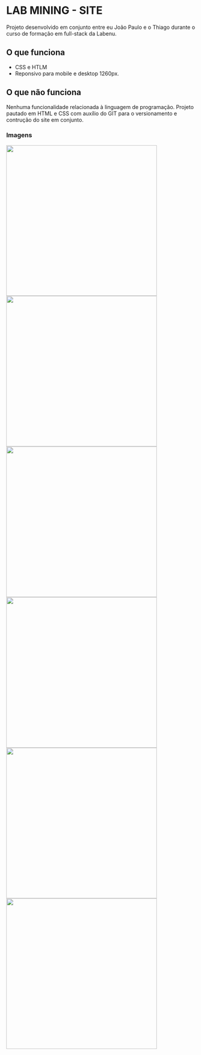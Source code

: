 # LAB MINING - SITE

Projeto desenvolvido em conjunto entre eu João Paulo e o Thiago durante o curso de formação em full-stack da Labenu.

## O que funciona
- CSS e HTLM
- Reponsivo para mobile e desktop 1260px.

## O que não funciona
Nenhuma funcionalidade relacionada à linguagem de programação. Projeto pautado em HTML e CSS com auxílio do GIT para o versionamento e contrução do site em conjunto.

### Imagens
<img src="https://user-images.githubusercontent.com/58570645/88470719-50138080-ced6-11ea-9feb-19baf0805bfb.png" width="400" height="auto"/><img src="https://user-images.githubusercontent.com/58570645/88470721-56a1f800-ced6-11ea-98a8-00f25fc4cf7a.png" width="400" height="auto"/><img src="https://user-images.githubusercontent.com/58570645/88470723-59045200-ced6-11ea-9eca-9817924f04e9.png" width="400" height="auto"/>
<img src="https://user-images.githubusercontent.com/58570645/88470725-5c97d900-ced6-11ea-8d56-9a040bbf1a5b.png" width="400" height="auto"/><img src="https://user-images.githubusercontent.com/58570645/88470726-5efa3300-ced6-11ea-9c70-3c01d5745704.png" width="400" height="auto"/><img src="https://user-images.githubusercontent.com/58570645/88470736-9963d000-ced6-11ea-8b22-6475f73815d8.png" width="400" height="auto"/>
